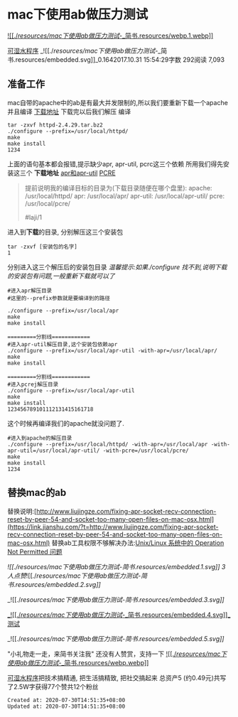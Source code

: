 
# mac下使用ab做压力测试

[![[./_resources/mac下使用ab做压力测试_-_简书.resources/webp.1.webp]]](https://www.jianshu.com/u/31d69495d0ef)

[可湿水程序](https://www.jianshu.com/u/31d69495d0ef)
_![[./_resources/mac下使用ab做压力测试_-_简书.resources/embedded.svg]]_0.1642017.10.31 15:54:29字数 292阅读 7,093

## 准备工作

mac自带的apache中的ab是有最大并发限制的,所以我们要重新下载一个apache并且编译
[下载地址](https://link.jianshu.com/?t=http://httpd.apache.org/download.cgi#apache24)
下载完以后我们解压
编译

    tar -zxvf httpd-2.4.29.tar.bz2
    ./configure --prefix=/usr/local/httpd/
    make
    make install
    1234

上面的语句基本都会报错,提示缺少apr, apr-util, pcrc这三个依赖
所用我们得先安装这三个
**下载地址**
[apr和apr-util](https://link.jianshu.com/?t=http://apr.apache.org/download.cgi)
[PCRE](https://link.jianshu.com/?t=https://ftp.pcre.org/pub/pcre/)

> 提前说明我的编译目标的目录为(下载目录随便在哪个盘里):
> apache: /usr/local/httpd/
> apr: /usr/local/apr/
> apr-util: /usr/local/apr-util/
> pcre: /usr/local/pcre/
> 
> #laji/1

进入到**下载**的目录,
分别解压这三个安装包

    tar -zxvf [安装包的名字]
    1

分别进入这三个解压后的安装包目录
_温馨提示:如果./configure 找不到,说明下载的安装包有问题,一般重新下载就可以了_

    #进入apr解压目录
    #这里的--prefix参数就是要编译到的路径
    
    ./configure --prefix=/usr/local/apr 
    make
    make install
    
    =========分割线============
    #进入apr-util解压目录,这个安装包依赖apr
    ./configure --prefix=/usr/local/apr-util -with-apr=/usr/local/apr/
    make
    make install
    
    =========分割线============
    #进入pcrej解压目录
    ./configure --prefix=/usr/local/apr-util
    make
    make install
    123456789101112131415161718

这个时候再编译我们的apache就没问题了.

    #进入到apache的解压目录
    ./configure --prefix=/usr/local/httpd/ -with-apr=/usr/local/apr -with-apr-util=/usr/local/apr-util/ -with-pcre=/usr/local/pcre/
    make
    make install
    1234

## 替换mac的ab

替换说明:[http://www.liujingze.com/fixing-apr-socket-recv-connection-reset-by-peer-54-and-socket-too-many-open-files-on-mac-osx.html](https://link.jianshu.com/?t=http://www.liujingze.com/fixing-apr-socket-recv-connection-reset-by-peer-54-and-socket-too-many-open-files-on-mac-osx.html)
替换ab工具权限不够解决办法:[Unix/Linux 系统中的 Operation Not Permitted 问题](https://link.jianshu.com/?t=http://www.barretlee.com/blog/2016/04/06/operation-not-permitted-problem-in-linux-or-unix-system/)

_![[./_resources/mac下使用ab做压力测试_-_简书.resources/embedded.1.svg]]_
3人点赞_![[./_resources/mac下使用ab做压力测试_-_简书.resources/embedded.2.svg]]_

_![[./_resources/mac下使用ab做压力测试_-_简书.resources/embedded.3.svg]]_

[_![[./_resources/mac下使用ab做压力测试_-_简书.resources/embedded.4.svg]]_测试](https://www.jianshu.com/nb/18303613)

_![[./_resources/mac下使用ab做压力测试_-_简书.resources/embedded.5.svg]]_

"小礼物走一走，来简书关注我"
还没有人赞赏，支持一下
[![[./_resources/mac下使用ab做压力测试_-_简书.resources/webp.webp]]](https://www.jianshu.com/u/31d69495d0ef)

[可湿水程序](https://www.jianshu.com/u/31d69495d0ef)把技术搞精通, 把生活搞精致, 把社交搞起来
总资产5 (约0.49元)共写了2.5W字获得77个赞共12个粉丝

    Created at: 2020-07-30T14:51:35+08:00
    Updated at: 2020-07-30T14:51:35+08:00


